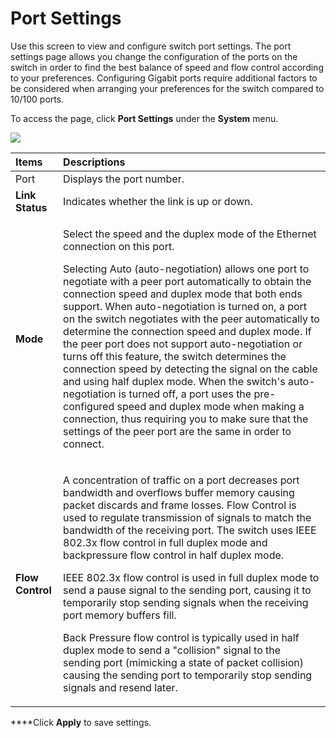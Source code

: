 # Port Settings

Use this screen to view and configure switch port settings. The port settings page allows you change the configuration of the ports on the switch in order to find the best balance of speed and flow control according to your preferences. Configuring Gigabit ports require additional factors to be considered when arranging your preferences for the switch compared to 10/100 ports.

To access the page, click **Port Settings** under the **System** menu.

![](https://lh4.googleusercontent.com/GTDUD7sU5QXirZQNTF69YCAdwDh9IW8Fr4ncGXRur2NCKS5hUuB4zEQHKjgI-c8tLfv6RpuZJsiANF_axr00L-GQV4h34H-jL6QxQKRHPmSobF4nUrtEz2yXIAux5r2HlVe0CqM)

<table>
  <thead>
    <tr>
      <th style="text-align:left">Items</th>
      <th style="text-align:left"><b>Descriptions</b>
      </th>
    </tr>
  </thead>
  <tbody>
    <tr>
      <td style="text-align:left">Port</td>
      <td style="text-align:left">Displays the port number.</td>
    </tr>
    <tr>
      <td style="text-align:left"><b>Link Status</b>
      </td>
      <td style="text-align:left">Indicates whether the link is up or down.</td>
    </tr>
    <tr>
      <td style="text-align:left"><b>Mode</b>
      </td>
      <td style="text-align:left">
        <p>Select the speed and the duplex mode of the Ethernet connection on this
          port.</p>
        <p>Selecting Auto (auto-negotiation) allows one port to negotiate with a
          peer port automatically to obtain the connection speed and duplex mode
          that both ends support. When auto-negotiation is turned on, a port on the
          switch negotiates with the peer automatically to determine the connection
          speed and duplex mode. If the peer port does not support auto-negotiation
          or turns off this feature, the switch determines the connection speed by
          detecting the signal on the cable and using half duplex mode. When the
          switch&apos;s auto-negotiation is turned off, a port uses the pre-configured
          speed and duplex mode when making a connection, thus requiring you to make
          sure that the settings of the peer port are the same in order to connect.</p>
      </td>
    </tr>
    <tr>
      <td style="text-align:left"><b>Flow Control</b>
      </td>
      <td style="text-align:left">
        <p>A concentration of traffic on a port decreases port bandwidth and overflows
          buffer memory causing packet discards and frame losses. Flow Control is
          used to regulate transmission of signals to match the bandwidth of the
          receiving port. The switch uses IEEE 802.3x flow control in full duplex
          mode and backpressure flow control in half duplex mode.</p>
        <p>IEEE 802.3x flow control is used in full duplex mode to send a pause signal
          to the sending port, causing it to temporarily stop sending signals when
          the receiving port memory buffers fill.</p>
        <p>Back Pressure flow control is typically used in half duplex mode to send
          a &quot;collision&quot; signal to the sending port (mimicking a state of
          packet collision) causing the sending port to temporarily stop sending
          signals and resend later.</p>
      </td>
    </tr>
  </tbody>
</table>

  
****Click **Apply** to save settings.

